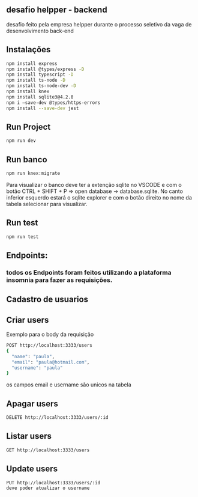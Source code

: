 ## desafio helpper - backend

desafio feito pela empresa helpper durante o processo seletivo da vaga de desenvolvimento back-end

## Instalações

```bash
npm install express
npm install @types/express -D
npm install typescript -D
npm install ts-node -D
npm install ts-node-dev -D
npm install knex 
npm install sqlite3@4.2.0
npm i —save-dev @types/https-errors
npm install --save-dev jest
```

## Run Project

```bash
npm run dev
```

## Run banco

```bash
npm run knex:migrate
```
Para visualizar o banco deve ter a extenção sqlite no VSCODE e com o botão CTRL + SHIFT + P => open database → database.sqlite. No canto inferior esquerdo estará o sqlite explorer e com o botão direito no nome da tabela selecionar para visualizar.

## Run test

```bash
npm run test
```

## Endpoints:

### todos os Endpoints foram feitos utilizando a plataforma insomnia para fazer as requisições.

## Cadastro de usuarios

## Criar users
Exemplo para o body da requisição
```bash
POST http://localhost:3333/users
{
  "name": "paula",
  "email": "paula@hotmail.com",
  "username": "paula"
}
```
os campos email e username são unicos na tabela

## Apagar users

```bash
DELETE http://localhost:3333/users/:id
```

## Listar users

```bash
GET http://localhost:3333/users
```

## Update users

```bash
PUT http://localhost:3333/users/:id
deve poder atualizar o username
```
